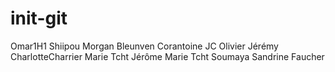 # init-git
Omar1H1
Shiipou
Morgan Bleunven
Corantoine
JC
Olivier
Jérémy
CharlotteCharrier
Marie Tcht
Jérôme
Marie Tcht
Soumaya
Sandrine Faucher

